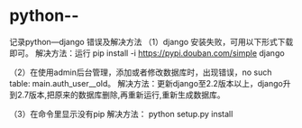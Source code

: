# python--
记录python—django 错误及解决方法
（1）django 安装失败，可用以下形式下载即可。
解决方法：运行 pip install -i https://pypi.douban.com/simple django

（2）在使用admin后台管理，添加或者修改数据库时，出现错误，no such table: main.auth_user__old。
解决方法：更新django至2.2版本以上，django升到2.7版本,把原来的数据库删除,再重新运行,重新生成数据库。

（3）在命令里显示没有pip
解决方法：   python setup.py install
